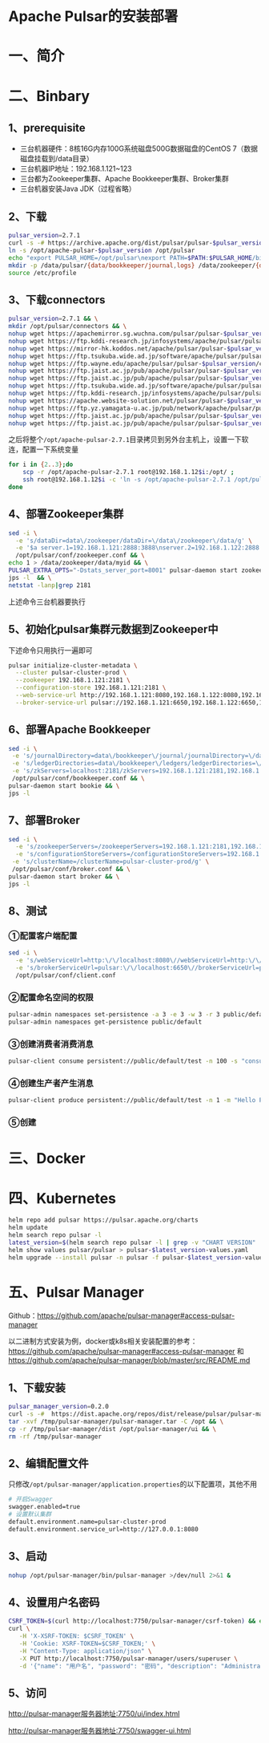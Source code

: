 # Apache Pulsar的安装部署

# 一、简介

# 二、Binbary

## 1、prerequisite

- 三台机器硬件：8核16G内存100G系统磁盘500G数据磁盘的CentOS 7（数据磁盘挂载到/data目录）
- 三台机器IP地址：192.168.1.121~123
- 三台都为Zookeeper集群、Apache Bookkeeper集群、Broker集群
- 三台机器安装Java JDK（过程省略）

## 2、下载

```bash
pulsar_version=2.7.1
curl -s -# https://archive.apache.org/dist/pulsar/pulsar-$pulsar_version/apache-pulsar-$pulsar_version-bin.tar.gz | tar zxvf - -C /opt
ln -s /opt/apache-pulsar-$pulsar_version /opt/pulsar
echo "export PULSAR_HOME=/opt/pulsar\nexport PATH=$PATH:$PULSAR_HOME/bin" >> /etc/profile
mkdir -p /data/pulsar/{data/bookkeeper/journal,logs} /data/zookeeper/{data,logs}
source /etc/profile
```

## 3、下载connectors

```bash
pulsar_version=2.7.1 && \
mkdir /opt/pulsar/connectors && \
nohup wget https://apachemirror.sg.wuchna.com/pulsar/pulsar-$pulsar_version/connectors/pulsar-io-kafka-$pulsar_version.nar -P /opt/pulsar/connectors >/dev/null &!
nohup wget https://ftp.kddi-research.jp/infosystems/apache/pulsar/pulsar-$pulsar_version/connectors/pulsar-io-redis-$pulsar_version.nar -P /opt/pulsar/connectors >/dev/null &!
nohup wget https://mirror-hk.koddos.net/apache/pulsar/pulsar-$pulsar_version/connectors/pulsar-io-netty-$pulsar_version.nar -P /opt/pulsar/connectors >/dev/null &!
nohup wget https://ftp.tsukuba.wide.ad.jp/software/apache/pulsar/pulsar-$pulsar_version/connectors/pulsar-io-jdbc-mariadb-$pulsar_version.nar -P /opt/pulsar/connectors >/dev/null &!
nohup wget https://ftp.wayne.edu/apache/pulsar/pulsar-$pulsar_version/connectors/pulsar-io-file-$pulsar_version.nar -P /opt/pulsar/connectors >/dev/null &!
nohup wget https://ftp.jaist.ac.jp/pub/apache/pulsar/pulsar-$pulsar_version/connectors/pulsar-io-elastic-search-$pulsar_version.nar -P /opt/pulsar/connectors >/dev/null &!
nohup wget https://ftp.jaist.ac.jp/pub/apache/pulsar/pulsar-$pulsar_version/connectors/pulsar-io-kafka-connect-adaptor-$pulsar_version.nar -P /opt/pulsar/connectors >/dev/null &!
nohup wget https://ftp.tsukuba.wide.ad.jp/software/apache/pulsar/pulsar-$pulsar_version/connectors/pulsar-io-canal-$pulsar_version.nar -P /opt/pulsar/connectors >/dev/null &!
nohup wget https://ftp.kddi-research.jp/infosystems/apache/pulsar/pulsar-$pulsar_version/connectors/pulsar-io-influxdb-$pulsar_version.nar -P /opt/pulsar/connectors >/dev/null &!
nohup wget https://apache.website-solution.net/pulsar/pulsar-$pulsar_version/connectors/pulsar-io-rabbitmq-$pulsar_version.nar -P /opt/pulsar/connectors >/dev/null &!
nohup wget https://ftp.yz.yamagata-u.ac.jp/pub/network/apache/pulsar/pulsar-$pulsar_version/connectors/pulsar-io-hdfs2-$pulsar_version.nar -P /opt/pulsar/connectors >/dev/null &!
nohup wget https://ftp.jaist.ac.jp/pub/apache/pulsar/pulsar-$pulsar_version/connectors/pulsar-io-hdfs3-$pulsar_version.nar -P /opt/pulsar/connectors >/dev/null &!
nohup wget https://ftp.jaist.ac.jp/pub/apache/pulsar/pulsar-$pulsar_version/connectors/pulsar-io-jdbc-postgres-$pulsar_version.nar -P /opt/pulsar/connectors >/dev/null &!
```

之后将整个`/opt/apache-pulsar-2.7.1`目录拷贝到另外台主机上，设置一下软连，配置一下系统变量

```bash
for i in {2..3};do
	scp -r /opt/apache-pulsar-2.7.1 root@192.168.1.12$i:/opt/ ;
	ssh root@192.168.1.12$i -c 'ln -s /opt/apache-pulsar-2.7.1 /opt/pulsar && '
done
```



## 4、部署Zookeeper集群

```bash
sed -i \
  -e 's/dataDir=data\/zookeeper/dataDir=\/data\/zookeeper\/data/g' \
  -e '$a server.1=192.168.1.121:2888:3888\nserver.2=192.168.1.122:2888:3888\nserver.3=192.168.1.123:2888:3888\n' \
  /opt/pulsar/conf/zookeeper.conf && \
echo 1 > /data/zookeeper/data/myid && \
PULSAR_EXTRA_OPTS="-Dstats_server_port=8001" pulsar-daemon start zookeeper && \
jps -l  && \
netstat -lanp|grep 2181
```

上述命令三台机器要执行

## 5、初始化pulsar集群元数据到Zookeeper中

下述命令只用执行一遍即可

```bash
pulsar initialize-cluster-metadata \
  --cluster pulsar-cluster-prod \
  --zookeeper 192.168.1.121:2181 \
  --configuration-store 192.168.1.121:2181 \
  --web-service-url http://192.168.1.121:8080,192.168.1.122:8080,192.168.1.123:8080 \
  --broker-service-url pulsar://192.168.1.121:6650,192.168.1.122:6650,192.168.1.123:6650
```

## 6、部署Apache Bookkeeper

```bash
sed -i \
 -e 's/journalDirectory=data\/bookkeeper\/journal/journalDirectory=\/data\/pulsar\/data\/bookkeeper\/journal/g' \
 -e 's/ledgerDirectories=data\/bookkeeper\/ledgers/ledgerDirectories=\/data\/pulsar\/data\/bookkeeper\/ledgers/g' \
 -e 's/zkServers=localhost:2181/zkServers=192.168.1.121:2181,192.168.1.122:2181,192.168.1.123:2181/g' \
 /opt/pulsar/conf/bookkeeper.conf && \
pulsar-daemon start bookie && \
jps -l
```

## 7、部署Broker

```bash
sed -i \
  -e 's/zookeeperServers=/zookeeperServers=192.168.1.121:2181,192.168.1.122:2181,192.168.1.123:2181/g' \
  -e 's/configurationStoreServers=/configurationStoreServers=192.168.1.121:2181,192.168.1.122:2181,192.168.1.123:2181/g' \
 -e 's/clusterName=/clusterName=pulsar-cluster-prod/g' \
 /opt/pulsar/conf/broker.conf && \
pulsar-daemon start broker && \
jps -l 
```

## 8、测试

### ①配置客户端配置

```bash
sed -i \
  -e 's/webServiceUrl=http:\/\/localhost:8080\//webServiceUrl=http:\/\/192.168.1.121:8080,192.168.1.122:8080,192.168.1.123:8080\//g' \
  -e 's/brokerServiceUrl=pulsar:\/\/localhost:6650\//brokerServiceUrl=pulsar:\/\/192.168.1.121:6650,192.168.1.122:6650,192.168.1.123:6650\//g' \
  /opt/pulsar/conf/client.conf
```

### ②配置命名空间的权限

```bash
pulsar-admin namespaces set-persistence -a 3 -e 3 -w 3 -r 3 public/default
pulsar-admin namespaces get-persistence public/default
```

### ③创建消费者消费消息

```bash
pulsar-client consume persistent://public/default/test -n 100 -s "consumer-test" -t "Exclusive"
```

### ④创建生产者产生消息

```bash
pulsar-client produce persistent://public/default/test -n 1 -m "Hello Pulsar"
```

### ⑤创建







# 三、Docker

# 四、Kubernetes

```bash
helm repo add pulsar https://pulsar.apache.org/charts
helm update
helm search repo pulsar -l
latest_version=$(helm search repo pulsar -l | grep -v "CHART VERSION" | awk '{print $3}' | sort -n | tail -1)
helm show values pulsar/pulsar > pulsar-$latest_version-values.yaml
helm upgrade --install pulsar -n pulsar -f pulsar-$latest_version-values.yaml pulsar/pulsar
```

# 五、Pulsar Manager

Github：https://github.com/apache/pulsar-manager#access-pulsar-manager

以二进制方式安装为例，docker或k8s相关安装配置的参考：https://github.com/apache/pulsar-manager#access-pulsar-manager 和 https://github.com/apache/pulsar-manager/blob/master/src/README.md 

## 1、下载安装

```bash
pulsar_manager_version=0.2.0
curl -s -#  https://dist.apache.org/repos/dist/release/pulsar/pulsar-manager/pulsar-manager-0.2.0/apache-pulsar-manager-$pulsar_manager_version-bin.tar.gz | tar zxvf - -C /tmp && \
tar -xvf /tmp/pulsar-manager/pulsar-manager.tar -C /opt && \
cp -r /tmp/pulsar-manager/dist /opt/pulsar-manager/ui && \
rm -rf /tmp/pulsar-manager
```

## 2、编辑配置文件

只修改`/opt/pulsar-manager/application.properties`的以下配置项，其他不用

```bash
# 开启Swagger
swagger.enabled=true
# 设置默认集群
default.environment.name=pulsar-cluster-prod
default.environment.service_url=http://127.0.0.1:8080
```

## 3、启动

```bash
nohup /opt/pulsar-manager/bin/pulsar-manager >/dev/null 2>&1 &
```

## 4、设置用户名密码

```bash
CSRF_TOKEN=$(curl http://localhost:7750/pulsar-manager/csrf-token) && echo $CSRF_TOKEN
curl \
   -H 'X-XSRF-TOKEN: $CSRF_TOKEN' \
   -H 'Cookie: XSRF-TOKEN=$CSRF_TOKEN;' \
   -H "Content-Type: application/json" \
   -X PUT http://localhost:7750/pulsar-manager/users/superuser \
   -d '{"name": "用户名", "password": "密码", "description": "Administrator", "email": "邮箱地址"}'
```

## 5、访问

[http://pulsar-manager服务器地址:7750/ui/index.html]()

[http://pulsar-manager服务器地址:7750/swagger-ui.html]()